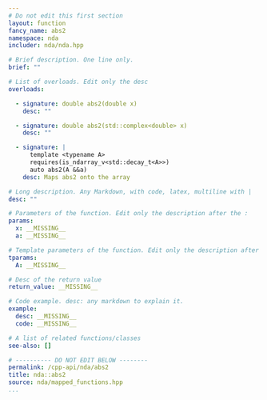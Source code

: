 ```yaml
---
# Do not edit this first section
layout: function
fancy_name: abs2
namespace: nda
includer: nda/nda.hpp

# Brief description. One line only.
brief: ""

# List of overloads. Edit only the desc
overloads:

  - signature: double abs2(double x)
    desc: ""

  - signature: double abs2(std::complex<double> x)
    desc: ""

  - signature: |
      template <typename A>
      requires(is_ndarray_v<std::decay_t<A>>)
      auto abs2(A &&a)
    desc: Maps abs2 onto the array

# Long description. Any Markdown, with code, latex, multiline with |
desc: ""

# Parameters of the function. Edit only the description after the :
params:
  x: __MISSING__
  a: __MISSING__

# Template parameters of the function. Edit only the description after the :
tparams:
  A: __MISSING__

# Desc of the return value
return_value: __MISSING__

# Code example. desc: any markdown to explain it.
example:
  desc: __MISSING__
  code: __MISSING__

# A list of related functions/classes
see-also: []

# ---------- DO NOT EDIT BELOW --------
permalink: /cpp-api/nda/abs2
title: nda::abs2
source: nda/mapped_functions.hpp
...
```


